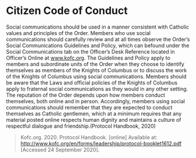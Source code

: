 # Citizen Code of Conduct

Social communications should be used in a manner consistent with
Catholic values and principles of the Order. Members who use social
communications should carefully review and at all times observe the
Order’s Social Communications Guidelines and Policy, which can
befound under the Social Communications tab on the Officer’s Desk
Reference located in Officer’s Online at www.kofc.org. The Guidelines
and Policy apply to members and subordinate units of the Order when
they choose to identify themselves as members of the Knights of
Columbus or to discuss the work of the Knights of Columbus using
social communications. Members should be aware that the Laws and
official policies of the Knights of Columbus apply to fraternal social
communications as they would in any other setting. The reputation
of the Order depends upon how members conduct themselves,
both online and in person. Accordingly, members using social
communications should remember that they are expected to
conduct themselves as Catholic gentlemen, which at a minimum
requires that any material posted online respects human dignity
and maintains a culture of respectful dialogue and friendship.(Protocol Handbook, 2020)

> Kofc.org. 2020. Protocol Handbook. [online] Available at: <http://www.kofc.org/en/forms/leadership/protocol-booklet1612.pdf> [Accessed 24 September 2020].

